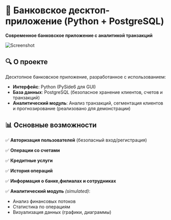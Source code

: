 # 🏦 Банковское десктоп-приложение (Python + PostgreSQL)

**Современное банковское приложение с аналитикой транзакций**  

![Screenshot](https://via.placeholder.com/800x400?text=Bank+App+Screenshot)  

## 🔍 **О проекте**  
Десктопное банковское приложение, разработанное с использованием:
- **Интерфейс**: Python (PySide6 для GUI)
- **База данных**: PostgreSQL (безопасное хранение клиентов, счетов и транзакций)
- **Аналитический модуль**: Анализ транзакций, сегментация клиентов и прогнозирование (реализовано для демонстрации)  

## 📊 **Основные возможности**  
✅ **Авторизация пользователей** (безопасный вход/регистрация) 

✅ **Операции со счетами** 

✅ **Кредитные услуги** 

✅ **История операций** 

✅ **Информация о банке,филиалах и сотрудниках** 

✅ **Аналитический модуль** *(simulated)*:  
   - Анализ финансовых потоков
   - Статистика по операциям  
   - Визуализация данных (графики, диаграммы)
